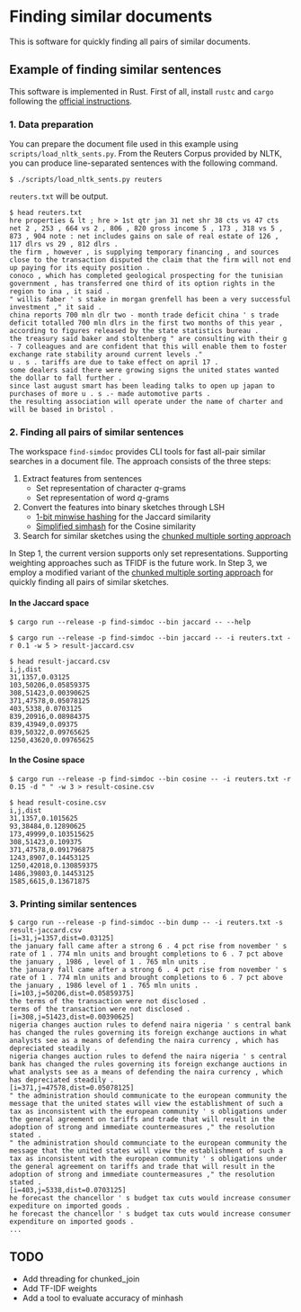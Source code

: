 # Finding similar documents

This is software for quickly finding all pairs of similar documents.

## Example of finding similar sentences

This software is implemented in Rust.
First of all, install `rustc` and `cargo` following the [official instructions](https://www.rust-lang.org/tools/install).

### 1. Data preparation

You can prepare the document file used in this example using `scripts/load_nltk_sents.py`.
From the Reuters Corpus provided by NLTK, you can produce line-separated sentences
with the following command.

```
$ ./scripts/load_nltk_sents.py reuters
```

`reuters.txt` will be output.

```
$ head reuters.txt
hre properties & lt ; hre > 1st qtr jan 31 net shr 38 cts vs 47 cts net 2 , 253 , 664 vs 2 , 806 , 820 gross income 5 , 173 , 318 vs 5 , 873 , 904 note : net includes gains on sale of real estate of 126 , 117 dlrs vs 29 , 812 dlrs .
the firm , however , is supplying temporary financing , and sources close to the transaction disputed the claim that the firm will not end up paying for its equity position . 
conoco , which has completed geological prospecting for the tunisian government , has transferred one third of its option rights in the region to ina , it said .
" willis faber ' s stake in morgan grenfell has been a very successful investment ," it said .
china reports 700 mln dlr two - month trade deficit china ' s trade deficit totalled 700 mln dlrs in the first two months of this year , according to figures released by the state statistics bureau .
the treasury said baker and stoltenberg " are consulting with their g - 7 colleagues and are confident that this will enable them to foster exchange rate stability around current levels ."
u . s . tariffs are due to take effect on april 17 .
some dealers said there were growing signs the united states wanted the dollar to fall further .
since last august smart has been leading talks to open up japan to purchases of more u . s .- made automotive parts .
the resulting association will operate under the name of charter and will be based in bristol .
```

### 2. Finding all pairs of similar sentences

The workspace `find-simdoc` provides CLI tools for fast all-pair similar searches in a document file.
The approach consists of the three steps:

1. Extract features from sentences
   - Set representation of character $q$-grams
   - Set representation of word $q$-grams
2. Convert the features into binary sketches through LSH
   - [1-bit minwise hashing](https://arxiv.org/abs/0910.3349) for the Jaccard similarity
   - [Simplified simhash](https://dl.acm.org/doi/10.1145/1242572.1242592) for the Cosine similarity
3. Search for similar sketches using the [chunked multiple sorting approach](https://proceedings.mlr.press/v13/tabei10a.html)

In Step 1, the current version supports only set representations.
Supporting weighting approaches such as TFIDF is the future work.
In Step 3, we employ a modified variant of the [chunked multiple sorting approach](https://proceedings.mlr.press/v13/tabei10a.html)
for quickly finding all pairs of similar sketches.

#### In the Jaccard space

```
$ cargo run --release -p find-simdoc --bin jaccard -- --help
```

```
$ cargo run --release -p find-simdoc --bin jaccard -- -i reuters.txt -r 0.1 -w 5 > result-jaccard.csv
```

```
$ head result-jaccard.csv
i,j,dist
31,1357,0.03125
103,50206,0.05859375
308,51423,0.00390625
371,47578,0.05078125
403,5338,0.0703125
839,20916,0.08984375
839,43949,0.09375
839,50322,0.09765625
1250,43620,0.09765625
```

#### In the Cosine space

```
$ cargo run --release -p find-simdoc --bin cosine -- -i reuters.txt -r 0.15 -d " " -w 3 > result-cosine.csv
```

```
$ head result-cosine.csv
i,j,dist
31,1357,0.1015625
93,38484,0.12890625
173,49999,0.103515625
308,51423,0.109375
371,47578,0.091796875
1243,8907,0.14453125
1250,42018,0.130859375
1486,39803,0.14453125
1585,6615,0.13671875
```

### 3. Printing similar sentences

```
$ cargo run --release -p find-simdoc --bin dump -- -i reuters.txt -s result-jaccard.csv
[i=31,j=1357,dist=0.03125]
the january fall came after a strong 6 . 4 pct rise from november ' s rate of 1 . 774 mln units and brought completions to 6 . 7 pct above the january , 1986 , level of 1 . 765 mln units .
the january fall came after a strong 6 . 4 pct rise from november ' s rate of 1 . 774 mln units and brought completions to 6 . 7 pct above the january , 1986 level of 1 . 765 mln units .
[i=103,j=50206,dist=0.05859375]
the terms of the transaction were not disclosed .
terms of the transaction were not disclosed .
[i=308,j=51423,dist=0.00390625]
nigeria changes auction rules to defend naira nigeria ' s central bank has changed the rules governing its foreign exchange auctions in what analysts see as a means of defending the naira currency , which has depreciated steadily .
nigeria changes auction rules to defend the naira nigeria ' s central bank has changed the rules governing its foreign exchange auctions in what analysts see as a means of defending the naira currency , which has depreciated steadily .
[i=371,j=47578,dist=0.05078125]
" the administration should communicate to the european community the message that the united states will view the establishment of such a tax as inconsistent with the european community ' s obligations under the general agreement on tariffs and trade that will result in the adoption of strong and immediate countermeasures ," the resolution stated .
" the administration should communciate to the european community the message that the united states will view the establishment of such a tax as inconsistent with the european community ' s obligations under the general agreement on tariffs and trade that will result in the adoption of strong and immediate countermeasures ," the resolution stated .
[i=403,j=5338,dist=0.0703125]
he forecast the chancellor ' s budget tax cuts would increase consumer expediture on imported goods .
he forecast the chancellor ' s budget tax cuts would increase consumer expenditure on imported goods .
...
```

## TODO

- Add threading for chunked_join
- Add TF-IDF weights
- Add a tool to evaluate accuracy of minhash

